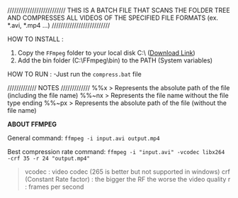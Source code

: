 //////////////////////////
THIS IS A BATCH FILE THAT SCANS THE FOLDER TREE AND COMPRESSES ALL VIDEOS OF THE SPECIFIED FILE FORMATS (ex. *.avi, *.mp4 ...)
//////////////////////////

HOW TO INSTALL :
1. Copy the `FFmpeg` folder to your local disk C:\  ([Download Link](https://ffmpeg.org/download.html))
2. Add the bin folder (C:\FFmpeg\bin) to the PATH (System variables)

HOW TO RUN :
-Just run the `compress.bat` file

/////////////
   NOTES
/////////////
%%x > Represents the absolute path of the file (including the file name)
%%~nx > Represents the file name without the file type ending 
%%~px > Represents the absolute path of the file (without the file name)


**ABOUT FFMPEG**

General command:
`ffmpeg -i input.avi output.mp4`

Best compression rate command:
`ffmpeg -i "input.avi" -vcodec libx264 -crf 35 -r 24 "output.mp4"`

> vcodec : video codec (265 is better but not supported in windows)
> crf (Constant Rate factor) :  the bigger the RF the worse the video quality
> r : frames per second
